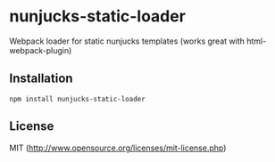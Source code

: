 # nunjucks-static-loader
Webpack loader for static nunjucks templates (works great with html-webpack-plugin)

## Installation

````
npm install nunjucks-static-loader
````

## License

MIT (http://www.opensource.org/licenses/mit-license.php)
